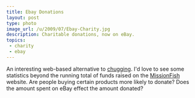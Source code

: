 ```yaml
---
title: Ebay Donations
layout: post
type: photo
image_url: /u/2009/07/Ebay-Charity.jpg
description: Charitable donations, now on eBay.
topics:
 - charity
 - ebay
---
```

An interesting web-based alternative to [chugging](http://en.wikipedia.org/wiki/Street_fundraiser#Colloquial_Terms). I'd love to see some statistics beyond the running total of funds raised on the [MissionFish](http://www.missionfish.org/) website. Are people buying certain products more likely to donate? Does the amount spent on eBay effect the amount donated?